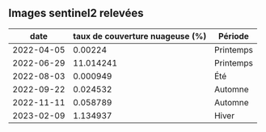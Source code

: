 ## Images sentinel2 relevées

|date|taux de couverture nuageuse (%)| Période |
|----|---------------------------|---------|
| 2022-04-05  | 0.00224  | Printemps |
| 2022-06-29  | 11.014241 |Printemps |
| 2022-08-03  | 0.000949  | Été |
| 2022-09-22  | 0.024532  | Automne |
| 2022-11-11  | 0.058789  | Automne |
| 2023-02-09  | 1.134937  | Hiver |
